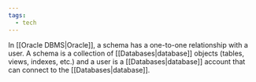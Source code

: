 ```yaml
---
tags:
  - tech
---
```

In [[Oracle DBMS|Oracle]], a schema has a one-to-one relationship with a user. A schema is a collection of [[Databases|database]] objects (tables, views, indexes, etc.) and a user is a [[Databases|database]] account that can connect to the [[Databases|database]].